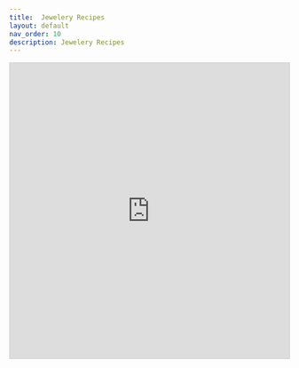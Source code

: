 ```yaml
---
title:  Jewelery Recipes
layout: default
nav_order: 10
description: Jewelery Recipes
---
```


<iframe class="airtable-embed" src="https://airtable.com/embed/shrhz7dgdVYAfyQXL?backgroundColor=red&viewControls=on" frameborder="0" onmousewheel="" width="100%" height="533" style="background: transparent; border: 1px solid #ccc;"></iframe>